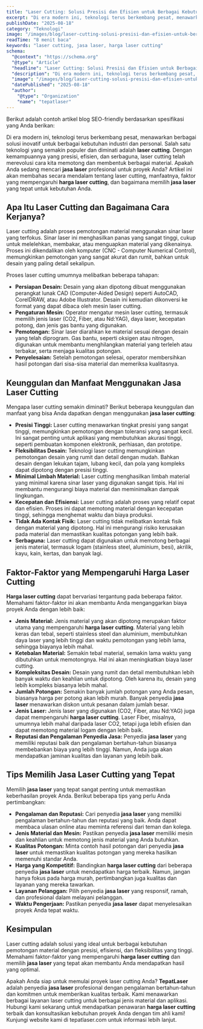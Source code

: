 ```yaml
---
title: "Laser Cutting: Solusi Presisi dan Efisien untuk Berbagai Kebutuhan Anda"
excerpt: "Di era modern ini, teknologi terus berkembang pesat, menawarkan berbagai solusi inovatif untuk berbagai kebutuhan industri dan personal. Salah satu teknologi yang semakin populer dan diminati adalah laser cutting."
publishDate: "2025-08-18"
category: "Teknologi"
image: "/images/blog/laser-cutting-solusi-presisi-dan-efisien-untuk-ber.webp"
readTime: "8 menit baca"
keywords: "laser cutting, jasa laser, harga laser cutting"
schema:
  "@context": "https://schema.org"
  "@type": "Article"
  "headline": "Laser Cutting: Solusi Presisi dan Efisien untuk Berbagai Kebutuhan Anda"
  "description": "Di era modern ini, teknologi terus berkembang pesat, menawarkan berbagai solusi inovatif untuk berbagai kebutuhan industri dan personal. Salah satu teknologi yang semakin populer dan diminati adalah laser cutting."
  "image": "/images/blog/laser-cutting-solusi-presisi-dan-efisien-untuk-ber.webp"
  "datePublished": "2025-08-18"
  "author":
    "@type": "Organization"
    "name": "tepatlaser"
---
```


Berikut adalah contoh artikel blog SEO-friendly berdasarkan spesifikasi yang Anda berikan:

Di era modern ini, teknologi terus berkembang pesat, menawarkan berbagai solusi inovatif untuk berbagai kebutuhan industri dan personal. Salah satu teknologi yang semakin populer dan diminati adalah **laser cutting**. Dengan kemampuannya yang presisi, efisien, dan serbaguna, laser cutting telah merevolusi cara kita memotong dan membentuk berbagai material.  Apakah Anda sedang mencari **jasa laser** profesional untuk proyek Anda? Artikel ini akan membahas secara mendalam tentang laser cutting, manfaatnya, faktor yang mempengaruhi **harga laser cutting**, dan bagaimana memilih **jasa laser** yang tepat untuk kebutuhan Anda.

## Apa Itu Laser Cutting dan Bagaimana Cara Kerjanya?

Laser cutting adalah proses pemotongan material menggunakan sinar laser yang terfokus. Sinar laser ini menghasilkan panas yang sangat tinggi, cukup untuk melelehkan, membakar, atau menguapkan material yang dikenainya.  Proses ini dikendalikan oleh komputer (CNC - Computer Numerical Control), memungkinkan pemotongan yang sangat akurat dan rumit, bahkan untuk desain yang paling detail sekalipun.

Proses laser cutting umumnya melibatkan beberapa tahapan:

*   **Persiapan Desain:** Desain yang akan dipotong dibuat menggunakan perangkat lunak CAD (Computer-Aided Design) seperti AutoCAD, CorelDRAW, atau Adobe Illustrator. Desain ini kemudian dikonversi ke format yang dapat dibaca oleh mesin laser cutting.
*   **Pengaturan Mesin:** Operator mengatur mesin laser cutting, termasuk memilih jenis laser (CO2, Fiber, atau Nd:YAG), daya laser, kecepatan potong, dan jenis gas bantu yang digunakan.
*   **Pemotongan:** Sinar laser diarahkan ke material sesuai dengan desain yang telah diprogram. Gas bantu, seperti oksigen atau nitrogen, digunakan untuk membantu menghilangkan material yang terleleh atau terbakar, serta menjaga kualitas potongan.
*   **Penyelesaian:** Setelah pemotongan selesai, operator membersihkan hasil potongan dari sisa-sisa material dan memeriksa kualitasnya.

## Keunggulan dan Manfaat Menggunakan Jasa Laser Cutting

Mengapa laser cutting semakin diminati? Berikut beberapa keunggulan dan manfaat yang bisa Anda dapatkan dengan menggunakan **jasa laser cutting**:

*   **Presisi Tinggi:** Laser cutting menawarkan tingkat presisi yang sangat tinggi, memungkinkan pemotongan dengan toleransi yang sangat kecil. Ini sangat penting untuk aplikasi yang membutuhkan akurasi tinggi, seperti pembuatan komponen elektronik, perhiasan, dan prototipe.
*   **Fleksibilitas Desain:** Teknologi laser cutting memungkinkan pemotongan desain yang rumit dan detail dengan mudah. Bahkan desain dengan lekukan tajam, lubang kecil, dan pola yang kompleks dapat dipotong dengan presisi tinggi.
*   **Minimal Limbah Material:** Laser cutting menghasilkan limbah material yang minimal karena sinar laser yang digunakan sangat tipis. Hal ini membantu mengurangi biaya material dan meminimalkan dampak lingkungan.
*   **Kecepatan dan Efisiensi:** Laser cutting adalah proses yang relatif cepat dan efisien. Proses ini dapat memotong material dengan kecepatan tinggi, sehingga menghemat waktu dan biaya produksi.
*   **Tidak Ada Kontak Fisik:** Laser cutting tidak melibatkan kontak fisik dengan material yang dipotong. Hal ini mengurangi risiko kerusakan pada material dan memastikan kualitas potongan yang lebih baik.
*   **Serbaguna:** Laser cutting dapat digunakan untuk memotong berbagai jenis material, termasuk logam (stainless steel, aluminium, besi), akrilik, kayu, kain, kertas, dan banyak lagi.

## Faktor-Faktor yang Mempengaruhi Harga Laser Cutting

**Harga laser cutting** dapat bervariasi tergantung pada beberapa faktor.  Memahami faktor-faktor ini akan membantu Anda menganggarkan biaya proyek Anda dengan lebih baik:

*   **Jenis Material:** Jenis material yang akan dipotong merupakan faktor utama yang mempengaruhi **harga laser cutting**. Material yang lebih keras dan tebal, seperti stainless steel dan aluminium, membutuhkan daya laser yang lebih tinggi dan waktu pemotongan yang lebih lama, sehingga biayanya lebih mahal.
*   **Ketebalan Material:** Semakin tebal material, semakin lama waktu yang dibutuhkan untuk memotongnya. Hal ini akan meningkatkan biaya laser cutting.
*   **Kompleksitas Desain:** Desain yang rumit dan detail membutuhkan lebih banyak waktu dan keahlian untuk dipotong. Oleh karena itu, desain yang lebih kompleks biasanya lebih mahal.
*   **Jumlah Potongan:** Semakin banyak jumlah potongan yang Anda pesan, biasanya harga per potong akan lebih murah. Banyak penyedia **jasa laser** menawarkan diskon untuk pesanan dalam jumlah besar.
*   **Jenis Laser:** Jenis laser yang digunakan (CO2, Fiber, atau Nd:YAG) juga dapat mempengaruhi **harga laser cutting**. Laser Fiber, misalnya, umumnya lebih mahal daripada laser CO2, tetapi juga lebih efisien dan dapat memotong material logam dengan lebih baik.
*   **Reputasi dan Pengalaman Penyedia Jasa:** Penyedia **jasa laser** yang memiliki reputasi baik dan pengalaman bertahun-tahun biasanya membebankan biaya yang lebih tinggi. Namun, Anda juga akan mendapatkan jaminan kualitas dan layanan yang lebih baik.

## Tips Memilih Jasa Laser Cutting yang Tepat

Memilih **jasa laser** yang tepat sangat penting untuk memastikan keberhasilan proyek Anda. Berikut beberapa tips yang perlu Anda pertimbangkan:

*   **Pengalaman dan Reputasi:** Cari penyedia **jasa laser** yang memiliki pengalaman bertahun-tahun dan reputasi yang baik. Anda dapat membaca ulasan online atau meminta referensi dari teman dan kolega.
*   **Jenis Material dan Mesin:** Pastikan penyedia **jasa laser** memiliki mesin dan keahlian untuk memotong jenis material yang Anda butuhkan.
*   **Kualitas Potongan:** Minta contoh hasil potongan dari penyedia **jasa laser** untuk memastikan kualitas potongan yang mereka hasilkan memenuhi standar Anda.
*   **Harga yang Kompetitif:** Bandingkan **harga laser cutting** dari beberapa penyedia **jasa laser** untuk mendapatkan harga terbaik. Namun, jangan hanya fokus pada harga murah, pertimbangkan juga kualitas dan layanan yang mereka tawarkan.
*   **Layanan Pelanggan:** Pilih penyedia **jasa laser** yang responsif, ramah, dan profesional dalam melayani pelanggan.
*   **Waktu Pengerjaan:** Pastikan penyedia **jasa laser** dapat menyelesaikan proyek Anda tepat waktu.

## Kesimpulan

Laser cutting adalah solusi yang ideal untuk berbagai kebutuhan pemotongan material dengan presisi, efisiensi, dan fleksibilitas yang tinggi. Memahami faktor-faktor yang mempengaruhi **harga laser cutting** dan memilih **jasa laser** yang tepat akan membantu Anda mendapatkan hasil yang optimal.

Apakah Anda siap untuk memulai proyek laser cutting Anda? **TepatLaser** adalah penyedia **jasa laser** profesional dengan pengalaman bertahun-tahun dan komitmen untuk memberikan kualitas terbaik.  Kami menawarkan berbagai layanan laser cutting untuk berbagai jenis material dan aplikasi. Hubungi kami sekarang untuk mendapatkan penawaran **harga laser cutting** terbaik dan konsultasikan kebutuhan proyek Anda dengan tim ahli kami! Kunjungi website kami di tepatlaser.com untuk informasi lebih lanjut.